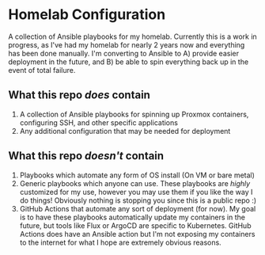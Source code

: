 # Homelab Configuration
A collection of Ansible playbooks for my homelab. Currently this is a work in progress, as I've had my homelab for nearly 2 years now and everything has been done manually. I'm converting to Ansible to A) provide easier deployment in the future, and B) be able to spin everything back up in the event of total failure.

## What this repo *does* contain
1. A collection of Ansible playbooks for spinning up Proxmox containers, configuring SSH, and other specific applications
2. Any additional configuration that may be needed for deployment

## What this repo *doesn't* contain
1. Playbooks which automate any form of OS install (On VM or bare metal)
2. Generic playbooks which anyone can use. These playbooks are _highly_ customized for my use, however you may use them if you like the way I do things! Obviously nothing is stopping you since this is a public repo :)
3. GitHub Actions that automate any sort of deployment (for now). My goal is to have these playbooks automatically update my containers in the future, but tools like Flux or ArgoCD are specific to Kubernetes. GitHub Actions does have an Ansible action but I'm not exposing my containers to the internet for what I hope are extremely obvious reasons.
